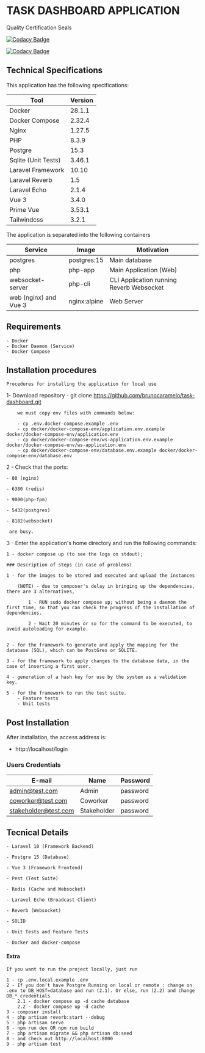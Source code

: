 # TASK DASHBOARD APPLICATION

Quality Certification Seals

[![Codacy Badge](https://app.codacy.com/project/badge/Grade/3933d4c448a84e329a26085c5d59ff47)](https://app.codacy.com/gh/brunocaramelo/task-dashboard/dashboard?utm_source=gh&utm_medium=referral&utm_content=&utm_campaign=Badge_grade)

[![Codacy Badge](https://app.codacy.com/project/badge/Coverage/3933d4c448a84e329a26085c5d59ff47)](https://app.codacy.com/gh/brunocaramelo/task-dashboard/dashboard?utm_source=gh&utm_medium=referral&utm_content=&utm_campaign=Badge_coverage)


## Technical Specifications

This application has the following specifications: 

| Tool | Version |
| --- | --- |
| Docker | 28.1.1 |
| Docker Compose | 2.32.4 |
| Nginx | 1.27.5 |
| PHP | 8.3.9 |
| Postgre | 15.3 |
| Sqlite (Unit Tests) | 3.46.1 |
| Laravel Framework | 10.10 |
| Laravel Reverb | 1.5 |
| Laravel Echo | 2.1.4 |
| Vue 3 | 3.4.0 |
| Prime Vue  | 3.53.1 |
| Tailwindcss  | 3.2.1 |

The application is separated into the following containers

| Service | Image | Motivation
| --- | --- | --- |
| postgres | postgres:15 | Main database |
| php | php-app | Main Application (Web) |
| websocket-server | php-cli | CLI Application running Reverb Websocket |
| web (nginx) and Vue 3 | nginx:alpine | Web Server |

## Requirements
    - Docker
    - Docker Daemon (Service)
    - Docker Compose

## Installation procedures
    Procedures for installing the application for local use

1- Download repository 
    - git clone https://github.com/brunocaramelo/task-dashboard.git
       
        we must copy env files with commands below:

        - cp .env.docker-compose.example .env
        - cp docker/docker-compose-env/application.env.example docker/docker-compose-env/application.env
        - cp docker/docker-compose-env/ws-application.env.example docker/docker-compose-env/ws-application.env
        - cp docker/docker-compose-env/database.env.example docker/docker-compose-env/database.env

2 - Check that the ports:

    - 80 (nginx) 
    
    - 6380 (redis) 
    
    - 9000(php-fpm)

    - 5432(postgres) 
    
    - 8182(websocket) 

     are busy.


3 - Enter the application's home directory and run the following commands:
    
    1 - docker compose up (to see the logs on stdout);

    ### Description of steps (in case of problems)

    1 - for the images to be stored and executed and upload the instances
        
        (NOTE) - due to composer's delay in bringing up the dependencies, there are 3 alternatives,
        
            1 - RUN sudo docker compose up; without being a daemon the first time, so that you can check the progress of the installation of dependencies.
            
            2 - Wait 20 minutes or so for the command to be executed, to avoid autoloading for example.
            
            
    2 - for the framework to generate and apply the mapping for the database (SQL), which can be PostGres or SQLITE.
    
    3 - for the framework to apply changes to the database data, in the case of inserting a first user.
    
    4 - generation of a hash key for use by the system as a validation key.
    
    5 - for the framework to run the test suite.
        - Feature tests  
        - Unit tests
     

## Post Installation

After installation, the access address is:

- http://localhost/login

### Users Credentials
| E-mail | Name | Password
| --- | --- | --- |
| admin@test.com | Admin | password |
| coworker@test.com | Coworker | password |
| stakeholder@test.com | Stakeholder | password |

## Tecnical Details

    - Laravel 10 (Framework Backend)

    - Postgre 15 (Database)

    - Vue 3 (Framework Frontend)

    - Pest (Test Suite)

    - Redis (Cache and Websocket)

    - Laravel Echo (Broadcast Client)

    - Reverb (Websocket)

    - SOLID

    - Unit Tests and Feature Tests

    - Docker and docker-compose


#### Extra

    If you want to run the project locally, just run 

    1 - cp .env.local.example .env
    2 - If you don't have Postgre Running on local or remote : change on .env to DB_HOST=database and run (2.1). Or else, run (2.2) and change DB_* credentials
        2.1 - docker compose up -d cache database
        2.2 - docker compose up -d cache
    3 - composer install
    4 - php artisan reverb:start --debug
    5 - php artisan serve
    6 - npm run dev OR npm run build
    7 - php artisan migrate && php artisan db:seed
    8 - and check out http://localhost:8000
    9 - php artisan test
